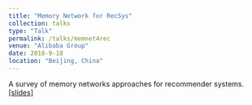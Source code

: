 ```yaml
---
title: "Memory Network for RecSys"
collection: talks
type: "Talk"
permalink: /talks/memnet4rec
venue: "Alibaba Group"
date: 2018-9-18
location: "Beijing, China"
---
```


A survey of memory networks approaches for recommender systems.
[\[slides\]](/files/talks/memnet4recsys.pdf)
